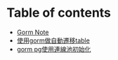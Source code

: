 # Table of contents

* [Gorm Note](README.md)
* [使用gorm做自動遷移table](shi-yong-gorm-zuo-zi-dong-qian-yi-table.md)
* [gorm pg使用連線池初始化](gorm-pg-shi-yong-lian-xian-chi-chu-shi-hua.md)
